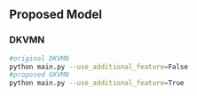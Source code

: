 ## Proposed Model

### DKVMN 
```bash
#original DKVMN
python main.py --use_additional_feature=False
#proposed GKVMN
python main.py --use_additional_feature=True
```